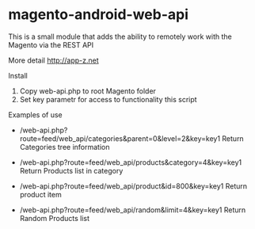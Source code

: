 magento-android-web-api
=======================

This is a small module that adds the ability to remotely work with the Magento via the REST API

More detail  http://app-z.net

Install
1. Copy web-api.php to root Magento folder
2. Set key parametr for access to functionality this script

Examples of use
* /web-api.php?route=feed/web_api/categories&parent=0&level=2&key=key1
  Return Categories tree information

* /web-api.php?route=feed/web_api/products&category=4&key=key1
  Return Products list in category

* /web-api.php?route=feed/web_api/product&id=800&key=key1
  Return product item

* /web-api.php?route=feed/web_api/random&limit=4&key=key1
  Return Random Products list

